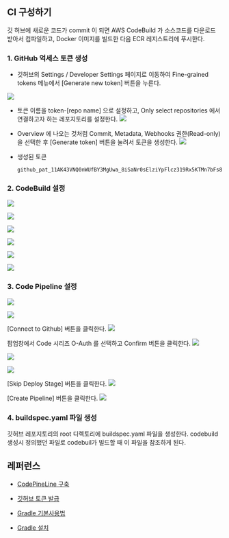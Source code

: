 ## CI 구성하기 ##

깃 허브에 새로운 코드가 commit 이 되면 AWS CodeBuild 가 소스코드를 다운로드 받아서 컴파일하고,
Docker 이미지를 빌드한 다음 ECR 레지스트리에 푸시한다. 

### 1. GitHub 억세스 토큰 생성 ###

* 깃허브의 Settings / Developer Settings 페이지로 이동하여 Fine-grained tokens 메뉴에서 [Generate new token] 버튼을 누른다.

![](https://github.com/gnosia93/eks-on-aws/blob/main/images/github-token-1.png)

* 토큰 이름을 token-[repo name] 으로 설정하고, Only select repositories 에서 연결하고자 하는 레포지토리를 설정한다.
![](https://github.com/gnosia93/eks-on-aws/blob/main/images/github-token-2.png)

* Overview 에 나오는 것처럼 Commit, Metadata, Webhooks 권한(Read-only)을 선택한 후 [Generate token] 버튼을 눌려서 토큰을 생성한다.
![](https://github.com/gnosia93/eks-on-aws/blob/main/images/github-token-3.png)

* 생성된 토큰
  ```
  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
  ```

### 2. CodeBuild 설정 ###

![](https://github.com/gnosia93/eks-on-aws/blob/main/images/codebuild-1.png)

![](https://github.com/gnosia93/eks-on-aws/blob/main/images/codebuild-2.png)

![](https://github.com/gnosia93/eks-on-aws/blob/main/images/codebuild-3.png)

![](https://github.com/gnosia93/eks-on-aws/blob/main/images/codebuild-4.png)

![](https://github.com/gnosia93/eks-on-aws/blob/main/images/codebuild-5.png)

![](https://github.com/gnosia93/eks-on-aws/blob/main/images/codebuild-6.png)


### 3. Code Pipeline 설정 ###

![](https://github.com/gnosia93/eks-on-aws/blob/main/images/code-pipeline-1.png)

![](https://github.com/gnosia93/eks-on-aws/blob/main/images/code-pipeline-2.png)

[Connect to Github] 버튼을 클릭한다. 
![](https://github.com/gnosia93/eks-on-aws/blob/main/images/code-pipeline-3.png)

팝업창에서 Code 시리즈 O-Auth 를 선택하고 Confirm 버튼을 클릭한다. 
![](https://github.com/gnosia93/eks-on-aws/blob/main/images/code-pipeline-4.png)

![](https://github.com/gnosia93/eks-on-aws/blob/main/images/code-pipeline-5.png)

![](https://github.com/gnosia93/eks-on-aws/blob/main/images/code-pipeline-6.png)

[Skip Deploy Stage] 버튼을 클릭한다. 
![](https://github.com/gnosia93/eks-on-aws/blob/main/images/code-pipeline-7.png)

[Create Pipeline] 버튼을 클릭한다. 
![](https://github.com/gnosia93/eks-on-aws/blob/main/images/code-pipeline-8.png)


### 4. buildspec.yaml 파일 생성 ###
깃허브 레포지토리의 root 디렉토리에 buildspec.yaml 파일을 생성한다. codebuild 생성시 정의했던 파일로 codebuil가 빌드할 때 이 파일을 참조하게 된다. 


## 레퍼런스 ##

* [CodePineLine 구축](https://potato-yong.tistory.com/130)

* [깃허브 토큰 발급](https://velog.io/@shin6949/Github-Token-%EB%B0%A9%EC%8B%9D%EC%9C%BC%EB%A1%9C-%EB%A1%9C%EA%B7%B8%EC%9D%B8%ED%95%98%EA%B8%B0-ch3ra7vc)

* [Gradle 기본사용법](https://velog.io/@franc/Gradle-%EA%B8%B0%EB%B3%B8%EC%82%AC%EC%9A%A9%EB%B2%95)

* [Gradle 설치](https://kotlinworld.com/312)
